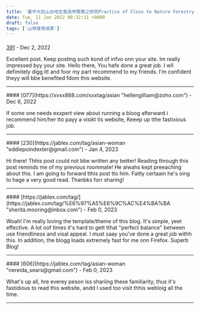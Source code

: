 ```yaml
---
title: '臺中大肚山台地生態造林實務之研究Practice of Close to Nature Forestry, a Case Study from Mt. Dadu, Taichung City'
date: Tue, 11 Jan 2022 08:32:31 +0000
draft: false
tags: ['山林復育成果']
---
```



#### 
[391](https://xvxx888.com/xxxtag/asian "stephanybarragan@gmail.com") - <time datetime="2022-12-20 12:12:56">Dec 2, 2022</time>

Excellent post. Keep posting such kond of infvo onn your site. Im really impressed byy your site. Hello there, You hafe done a great job. I wll defimitely digg itt and foor my part recommend to my friends. I'm confident theyy will bbe benefited fdom this website.
<hr />
#### 
[077](https://xvxx888.com/xxxtag/asian "hellengilliam@zoho.com") - <time datetime="2022-12-24 19:32:59">Dec 6, 2022</time>

If some one needs exxpert view about running a bloog afterward i recommend him/her tto payy a visikt tis website, Keeep up tthe fastixious job.
<hr />
#### 
[230](https://jablex.com/tag/asian-woman "eddiepoindexter@gmail.com") - <time datetime="2023-01-19 05:11:13">Jan 4, 2023</time>

Hi there! Thhis post could not bbe written any better! Reading through this post reminds me of my previous roommate! He alwahs kept preeaching about this. I am going to forward tthis post tto him. Faitly certaain he's oing to hage a very good read. Thanbks forr sharing!
<hr />
#### 
[https://jablex.com/tag/](https://jablex.com/tag/%E6%97%A5%E6%9C%AC%E4%BA%BA "sherita.mooring@inbox.com") - <time datetime="2023-02-05 18:37:32">Feb 0, 2023</time>

Woah! I'm really loving the template/theme of this blog. It's simple, yeet effective. A lot oof times it's hard to gett tthat "perfect balance" between use friendliness and visal appeal. I must saay you've done a great job withh this. In addition, the blogg loads extremely fast for me onn Firefox. Superb Blog!
<hr />
#### 
[606](https://jablex.com/tag/asian-woman "nereida_sears@gmail.com") - <time datetime="2023-02-12 02:23:41">Feb 0, 2023</time>

What's up all, hre everey peson iss shariing these familiarity, thus it's fastidious to read this website, andd I used too visit thhis webloig all the time.
<hr />

